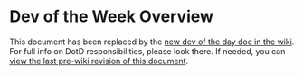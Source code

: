 # Dev of the Week Overview
This document has been replaced by the [new dev of the day doc in the wiki](http://wiki.code.org/display/PROD/Dev+of+the+Day+Checklist).  For full info on DotD responsibilities, please look there.  If needed, you can [view the last pre-wiki revision of this document](https://github.com/code-dot-org/code-dot-org/blob/759f3379b2f585f6ebfac9a6beef2bec5b8a3f32/docs/dev-of-the-week.md).

